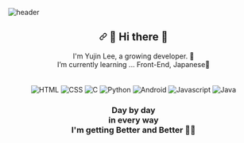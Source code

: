 ![header](https://capsule-render.vercel.app/api?type=waving&color=gradient&height=300&section=header&text=Like_a_Guiding_Star✨&animation=twinkling&fontSize=60)

<h2 align="center"><a id="user-content---hi-there--" class="anchor" aria-hidden="true" href="#--hi-there--"><svg class="octicon octicon-link" viewBox="0 0 16 16" version="1.1" width="16" height="16" aria-hidden="true"><path fill-rule="evenodd" d="M7.775 3.275a.75.75 0 001.06 1.06l1.25-1.25a2 2 0 112.83 2.83l-2.5 2.5a2 2 0 01-2.83 0 .75.75 0 00-1.06 1.06 3.5 3.5 0 004.95 0l2.5-2.5a3.5 3.5 0 00-4.95-4.95l-1.25 1.25zm-4.69 9.64a2 2 0 010-2.83l2.5-2.5a2 2 0 012.83 0 .75.75 0 001.06-1.06 3.5 3.5 0 00-4.95 0l-2.5 2.5a3.5 3.5 0 004.95 4.95l1.25-1.25a.75.75 0 00-1.06-1.06l-1.25 1.25a2 2 0 01-2.83 0z"></path></svg></a> <g-emoji class="g-emoji" alias="wave" fallback-src="https://github.githubassets.com/images/icons/emoji/unicode/1f44b.png">👋</g-emoji> Hi there <g-emoji class="g-emoji" alias="wave" fallback-src="https://github.githubassets.com/images/icons/emoji/unicode/1f44b.png">👋</g-emoji> </h2>
<p align="center">
I'm Yujin Lee, a growing developer. <g-emoji class="g-emoji" alias="seedling" fallback-src="https://github.githubassets.com/images/icons/emoji/unicode/1f331.png">🌱</g-emoji> <br>
I’m currently learning ... Front-End, Japanese🌱 <br><br><br>

<img alt="HTML" src ="https://img.shields.io/badge/_-HTML-green">
<img alt="CSS" src ="https://img.shields.io/badge/_-CSS-FBF37C">
<img alt="C" src ="https://img.shields.io/badge/_-C/C++-FF712C">
<img alt="Python" src ="https://img.shields.io/badge/_-Python-0468BF">
<img alt="Android" src ="https://img.shields.io/badge/_-Android-9F61DD">
<img alt="Javascript" src ="https://img.shields.io/badge/_-Javascript-F580A9">
<img alt="Java" src ="https://img.shields.io/badge/_-Java-88B8E1">

<h3 align="center"> Day by day <br> in every way <br> I'm getting Better and Better 🧞‍♂️
</p>
</h3>
<!--[![Hits](https://hits.seeyoufarm.com/api/count/incr/badge.svg?url=https%3A%2F%2Fgithub.com%2FlmyourGenie&count_bg=%23DBECEF&title_bg=%236A9CBA&icon=&icon_color=%23E76593&title=hits&edge_flat=false)](https://hits.seeyoufarm.com)-->
